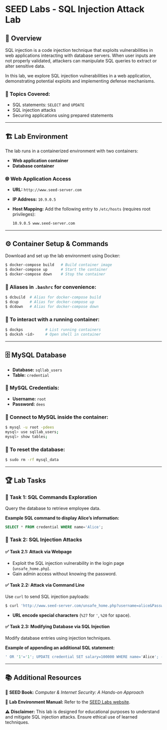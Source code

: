 # **SEED Labs - SQL Injection Attack Lab**

## 📌 Overview
SQL injection is a code injection technique that exploits vulnerabilities in web applications interacting with database servers. When user inputs are not properly validated, attackers can manipulate SQL queries to extract or alter sensitive data.

In this lab, we explore SQL injection vulnerabilities in a web application, demonstrating potential exploits and implementing defense mechanisms.

### 🔹 Topics Covered:
- SQL statements: `SELECT` and `UPDATE`
- SQL injection attacks
- Securing applications using prepared statements

---

## 🏗️ Lab Environment
The lab runs in a containerized environment with two containers:

- **Web application container**
- **Database container**

### 🌐 Web Application Access
- **URL:** `http://www.seed-server.com`
- **IP Address:** `10.9.0.5`
- **Host Mapping:** Add the following entry to `/etc/hosts` (requires root privileges):
  
  ```bash
  10.9.0.5 www.seed-server.com
  ```

---

## ⚙️ Container Setup & Commands
Download and set up the lab environment using Docker:

```bash
$ docker-compose build   # Build container image
$ docker-compose up      # Start the container
$ docker-compose down    # Stop the container
```

### 🔹 Aliases in `.bashrc` for convenience:
```bash
$ dcbuild  # Alias for docker-compose build
$ dcup     # Alias for docker-compose up
$ dcdown   # Alias for docker-compose down
```

### 🔹 To interact with a running container:
```bash
$ dockps          # List running containers
$ docksh <id>     # Open shell in container
```

---

## 🗄️ MySQL Database
- **Database:** `sqllab_users`
- **Table:** `credential`

### 🔹 MySQL Credentials:
- **Username:** `root`
- **Password:** `dees`

### 🔹 Connect to MySQL inside the container:
```bash
$ mysql -u root -pdees
mysql> use sqllab_users;
mysql> show tables;
```

### 🔹 To reset the database:
```bash
$ sudo rm -rf mysql_data
```

---

## 🏆 Lab Tasks

### 🔹 **Task 1: SQL Commands Exploration**
Query the database to retrieve employee data.

**Example SQL command to display Alice’s information:**
```sql
SELECT * FROM credential WHERE name='Alice';
```

### 🔹 **Task 2: SQL Injection Attacks**

#### ✅ **Task 2.1: Attack via Webpage**
- Exploit the SQL injection vulnerability in the login page (`unsafe_home.php`).
- Gain admin access without knowing the password.

#### ✅ **Task 2.2: Attack via Command Line**
Use `curl` to send SQL injection payloads:
```bash
$ curl 'http://www.seed-server.com/unsafe_home.php?username=alice&Password=11'
```
- **URL encode special characters** (`%27` for `'`, `%20` for space).

#### ✅ **Task 2.3: Modifying Database via SQL Injection**
Modify database entries using injection techniques.

**Example of appending an additional SQL statement:**
```sql
' OR '1'='1'; UPDATE credential SET salary=100000 WHERE name='Alice'; --
```

---

## 📚 Additional Resources
📖 **SEED Book:** *Computer & Internet Security: A Hands-on Approach*

📄 **Lab Environment Manual:** Refer to the [SEED Labs website](https://seedsecuritylabs.org/).

⚠️ **Disclaimer:** This lab is designed for educational purposes to understand and mitigate SQL injection attacks. Ensure ethical use of learned techniques.
